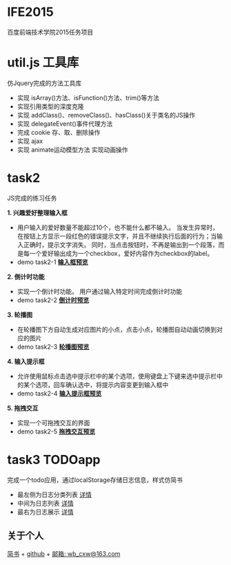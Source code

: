 IFE2015
=================
百度前端技术学院2015任务项目

util.js 工具库
=================
仿Jquery完成的方法工具库
 + 实现 isArray()方法、isFunction()方法、trim()等方法
 + 实现引用类型的深度克隆
 + 实现 addClass()、removeClass()、hasClass()关于类名的JS操作
 + 实现 delegateEvent()事件代理方法
 + 完成 cookie 存、取、删除操作
 + 实现 ajax
 + 实现 animate运动模型方法 实现动画操作

task2
=================
JS完成的练习任务

**1. 兴趣爱好整理输入框**
 + 用户输入的爱好数量不能超过10个，也不能什么都不输入。
当发生异常时，在按钮上方显示一段红色的错误提示文字，并且不继续执行后面的行为；当输入正确时，提示文字消失。
同时，当点击按钮时，不再是输出到一个段落，而是每一个爱好输出成为一个checkbox，爱好内容作为checkbox的label。
 + demo task2-1 **[输入框预览](http://htmlpreview.github.io/?https://github.com/CHANxw/IFE2015/blob/master/task002/task0002_1.html)**

**2. 倒计时功能**
 + 实现一个倒计时功能。
 用户通过输入特定时间完成倒计时功能
 + demo task2-2 **[倒计时预览](http://htmlpreview.github.io/?https://github.com/CHANxw/IFE2015/blob/master/task002/task0002_2.html)**
 
**3. 轮播图**
 + 在轮播图下方自动生成对应图片的小点，点击小点，轮播图自动动画切换到对应的图片
 + demo task2-3 **[轮播图预览](http://htmlpreview.github.io/?https://github.com/CHANxw/IFE2015/blob/master/task002/task0002_3.html)**
 
**4. 输入提示框**
 + 允许使用鼠标点击选中提示栏中的某个选项，使用键盘上下键来选中提示栏中的某个选项，回车确认选中，将提示内容变更到输入框中
 + demo task2-4 **[输入提示框预览](http://htmlpreview.github.io/?https://github.com/CHANxw/IFE2015/blob/master/task002/task0002_4.html)**
 
**5. 拖拽交互**
 + 实现一个可拖拽交互的界面
 + demo task2-5 **[拖拽交互预览](http://htmlpreview.github.io/?https://github.com/CHANxw/IFE2015/blob/master/task002/task0002_5.html)**

task3 TODOapp
=================
完成一个todo应用，通过localStorage存储日志信息，样式仿简书
 + 最左侧为日志分类列表 [详情](http://www.jianshu.com/p/3507f0c92c94)
 + 中间为日志列表 [详情](http://www.jianshu.com/p/819245004ca7)
 + 最右为日志展示 [详情](http://www.jianshu.com/p/b28a68b2874e)

关于个人
--------
[简书](http://www.jianshu.com/u/e73691f972bb) + [github](https://github.com/CHANxw) + [邮箱: wb_cxw@163.com](http://mail.163.com/)
